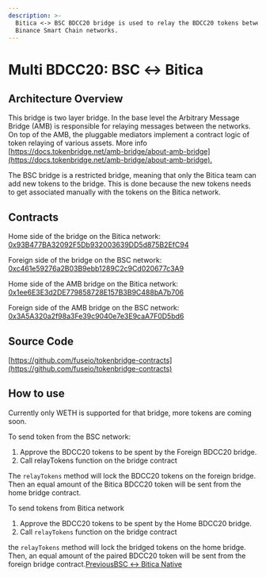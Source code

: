 ```yaml
---
description: >-
  Bitica <-> BSC BDCC20 bridge is used to relay the BDCC20 tokens between Bitica and
  Binance Smart Chain networks.
---
```


# Multi BDCC20: BSC ↔ Bitica

## Architecture Overview <a id="architecture-overview"></a>

This bridge is two layer bridge. In the base level the Arbitrary Message Bridge \(AMB\) is responsible for relaying messages between the networks. On top of the AMB, the pluggable mediators implement a contract logic of token relaying of various assets. More info [https://docs.tokenbridge.net/amb-bridge/about-amb-bridge](https://docs.tokenbridge.net/amb-bridge/about-amb-bridge).‌

The BSC bridge is a restricted bridge, meaning that only the Bitica team can add new tokens to the bridge. This is done because the new tokens needs to get associated manually with the tokens on the Bitica network.‌

## Contracts <a id="contracts"></a>

Home side of the bridge on the Bitica network: [0x93B477BA32092F5Db932003639DD5d875B2EfC94](https://biticablockchain.com/address/0x93B477BA32092F5Db932003639DD5d875B2EfC94/transactions)​‌

Foreign side of the bridge on the BSC network: [0xc461e59276a2B03B9ebb1289C2c9Cd020677c3A9](https://bscscan.com/address/0xc461e59276a2B03B9ebb1289C2c9Cd020677c3A9)​‌

Home side of the AMB bridge on the Bitica network: [0x1ee6E3E3d2DE779858728E157B3B9C488bA7b706](https://biticablockchain.com/address/0x1ee6E3E3d2DE779858728E157B3B9C488bA7b706/transactions)​‌

Foreign side of the AMB bridge on the BSC network: [0x3A5A320a2f98a3Fe39c9040e7e3E9caA7F0D5bd6](https://bscscan.com/address/0x3A5A320a2f98a3Fe39c9040e7e3E9caA7F0D5bd6)​‌

## Source Code <a id="source-code"></a>

[https://github.com/fuseio/tokenbridge-contracts](https://github.com/fuseio/tokenbridge-contracts)

## How to use <a id="how-to-use"></a>

Currently only WETH is supported for that bridge, more tokens are coming soon.‌

To send token from the BSC network:‌

1. Approve the BDCC20 tokens to be spent by the Foreign BDCC20 bridge.
2. Call relayTokens function on the bridge contract

The `relayTokens` method will lock the BDCC20 tokens on the foreign bridge. Then an equal amount of the Bitica BDCC20 token will be sent from the home bridge contract.‌

To send tokens from Bitica network‌

1. Approve the BDCC20 tokens to be spent by the Home BDCC20 bridge.
2. Call `relayTokens` function on the bridge contract

the `relayTokens` method will lock the bridged tokens on the home bridge. Then, an equal amount of the paired BDCC20 token will be sent from the foreign bridge contract.[PreviousBSC ↔ Bitica Native](https://app.gitbook.com/@fuse-1/s/fuse-dev-docs/~/drafts/-MdkekktVnuRGEokLu71/bridges/bridges/bsc-fuse-native/@merged)[  
](https://app.gitbook.com/@fuse-1/s/fuse-dev-docs/~/drafts/-MdkekktVnuRGEokLu71/bridges/bridges/eth-fuse-native-bridge/@merged)

